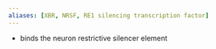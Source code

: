 ```yaml
---
aliases: [XBR, NRSF, RE1 silencing transcription factor]
---
```

- binds the neuron restrictive silencer element